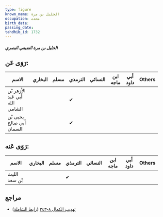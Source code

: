 ```yaml
---
type: figure
known_name: الخليل بن مرة
occupation: محدث
birth_date:
passing_date:
tahdhib_id: 1732
---
```

##### الخليل بن مرة الضبعي البصري

## رَوَى عَن:
| الاسم                            | البخاري | مسلم | الترمذي | النسائي | ابن ماجه | أبي داود | Others |
| -------------------------------- | ------- | ---- | ------- | ------- | -------- | -------- | ------ |
| الأزهر بْن أَبي عَبد الله الشامي |         |      | ✔       |         |          |          |        |
| يحيى بْن أَبي صالح السمان        |         |      | ✔       |         |          |          |        |
## رَوَى عَنه:
| الاسم         | البخاري | مسلم | الترمذي | النسائي | ابن ماجه | أبي داود | Others |
| ------------- | ------- | ---- | ------- | ------- | -------- | -------- | ------ |
| الليث بْن سعد |         |      | ✔       |         |          |          |        |
## مراجع
- [تهذيب الكمال ٨-٣٤٣](obsidian://open?vault=Tahdhib-al-Kamal&file=Figures/١٧٣٢-الخليل%20بن%20مرة%20الضبعي%20البصري) ([رابط الشاملة](https://shamela.ws/book/3722/4054))